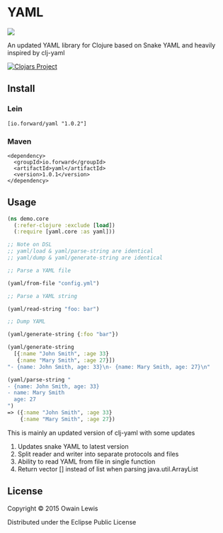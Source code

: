 # YAML

![](https://travis-ci.org/owainlewis/yaml.svg?branch=master)

An updated YAML library for Clojure based on Snake YAML and heavily inspired by clj-yaml

[![Clojars Project](http://clojars.org/io.forward/yaml/latest-version.svg)](http://clojars.org/io.forward/yaml)

## Install

### Lein

```[io.forward/yaml "1.0.2"]```

### Maven

```
<dependency>
  <groupId>io.forward</groupId>
  <artifactId>yaml</artifactId>
  <version>1.0.1</version>
</dependency>
```

## Usage

```clojure
(ns demo.core
  (:refer-clojure :exclude [load])
  (:require [yaml.core :as yaml]))

;; Note on DSL
;; yaml/load & yaml/parse-string are identical
;; yaml/dump & yaml/generate-string are identical

;; Parse a YAML file

(yaml/from-file "config.yml")

;; Parse a YAML string

(yaml/read-string "foo: bar")

;; Dump YAML

(yaml/generate-string {:foo "bar"})

(yaml/generate-string
  [{:name "John Smith", :age 33}
   {:name "Mary Smith", :age 27}])
"- {name: John Smith, age: 33}\n- {name: Mary Smith, age: 27}\n"

(yaml/parse-string "
- {name: John Smith, age: 33}
- name: Mary Smith
  age: 27
")
=> ({:name "John Smith", :age 33}
    {:name "Mary Smith", :age 27})
```

This is mainly an updated version of clj-yaml with some updates

1. Updates snake YAML to latest version
2. Split reader and writer into separate protocols and files
3. Ability to read YAML from file in single function
4. Return vector [] instead of list when parsing java.util.ArrayList

## License

Copyright © 2015 Owain Lewis

Distributed under the Eclipse Public License
